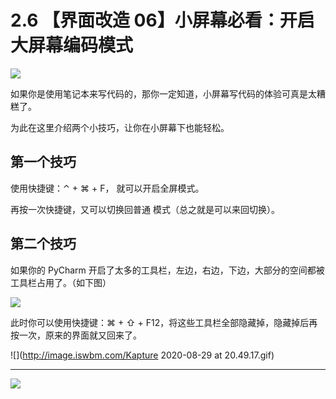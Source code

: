 # 2.6 【界面改造 06】小屏幕必看：开启大屏幕编码模式

![](http://image.iswbm.com/20200804124133.png)

如果你是使用笔记本来写代码的，那你一定知道，小屏幕写代码的体验可真是太糟糕了。

为此在这里介绍两个小技巧，让你在小屏幕下也能轻松。

## 第一个技巧

使用快捷键：⌃ + ⌘ + F， 就可以开启全屏模式。

再按一次快捷键，又可以切换回普通 模式（总之就是可以来回切换）。

## 第二个技巧

如果你的 PyCharm 开启了太多的工具栏，左边，右边，下边，大部分的空间都被工具栏占用了。（如下图）

![](http://image.iswbm.com/image-20200829204125502.png)

此时你可以使用快捷键：⌘ + ⇧ + F12，将这些工具栏全部隐藏掉，隐藏掉后再按一次，原来的界面就又回来了。

![](http://image.iswbm.com/Kapture 2020-08-29 at 20.49.17.gif)





---

![](http://image.iswbm.com/20200607174235.png)